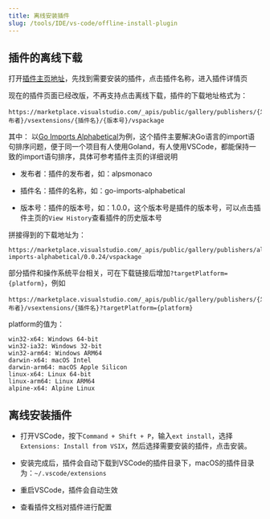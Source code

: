 ```yaml
---
title: 离线安装插件
slug: /tools/IDE/vs-code/offline-install-plugin
---
```


## 插件的离线下载

打开[插件主页地址](https://marketplace.visualstudio.com/vscode)，先找到需要安装的插件，点击插件名称，进入插件详情页

现在的插件页面已经改版，不再支持点击离线下载，插件的下载地址格式为：

```text
https://marketplace.visualstudio.com/_apis/public/gallery/publishers/{发布者}/vsextensions/{插件名}/{版本号}/vspackage
```

其中：
以[Go Imports Alphabetical](https://marketplace.visualstudio.com/items?itemName=alpsmonaco.go-imports-alphabetical#Chinese)为例，这个插件主要解决Go语言的import语句排序问题，便于同一个项目有人使用Goland，有人使用VSCode，都能保持一致的import语句排序，具体可参考插件主页的详细说明

- 发布者：插件的发布者，如：alpsmonaco

- 插件名：插件的名称，如：go-imports-alphabetical

- 版本号：插件的版本号，如：1.0.0，这个版本号是插件的版本号，可以点击插件主页的`View History`查看插件的历史版本号

拼接得到的下载地址为：

```text
https://marketplace.visualstudio.com/_apis/public/gallery/publishers/alpsmonaco/vsextensions/go-imports-alphabetical/0.0.24/vspackage
```

部分插件和操作系统平台相关，可在下载链接后增加`?targetPlatform={platform}`，例如

```text
https://marketplace.visualstudio.com/_apis/public/gallery/publishers/{发布者}/vsextensions/{插件名}?targetPlatform={platform}
```

platform的值为：

```text
win32-x64: Windows 64-bit
win32-ia32: Windows 32-bit
win32-arm64: Windows ARM64
darwin-x64: macOS Intel
darwin-arm64: macOS Apple Silicon
linux-x64: Linux 64-bit
linux-arm64: Linux ARM64
alpine-x64: Alpine Linux
```

## 离线安装插件

- 打开VSCode，按下`Command + Shift + P`，输入`ext install`，选择`Extensions: Install from VSIX`，然后选择需要安装的插件，点击安装。

- 安装完成后，插件会自动下载到VSCode的插件目录下，macOS的插件目录为：`~/.vscode/extensions`

- 重启VSCode，插件会自动生效

- 查看插件文档对插件进行配置
